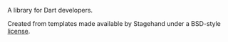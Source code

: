 A library for Dart developers.

Created from templates made available by Stagehand under a BSD-style
[license](https://github.com/dart-lang/stagehand/blob/master/LICENSE).